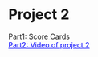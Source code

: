 # Project 2

<span style="color:blue">[Part1: Score Cards](Score_card.md)</span><br>
<a href="https://www.youtube.com/watch?v=U2ectrLqw0k" target="_blank" style="color:blue">Part2: Video of project 2</a><br>
